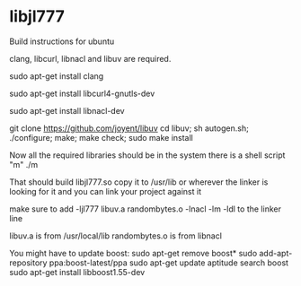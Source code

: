 libjl777
========

Build instructions for ubuntu

clang, libcurl, libnacl and libuv are required.

sudo apt-get install clang

sudo apt-get install libcurl4-gnutls-dev

sudo apt-get install libnacl-dev

git clone https://github.com/joyent/libuv
cd libuv; sh autogen.sh; ./configure; make; make check; sudo make install

Now all the required libraries should be in the system
there is a shell script "m"
./m

That should build libjl777.so
copy it to /usr/lib or wherever the linker is looking for it and you can link your project against it

make sure to add -ljl777 libuv.a randombytes.o -lnacl -lm -ldl to the linker line

libuv.a is from /usr/local/lib
randombytes.o is from libnacl


You might have to update boost:
sudo apt-get remove boost*
sudo add-apt-repository ppa:boost-latest/ppa
sudo apt-get update
aptitude search boost
sudo apt-get install libboost1.55-dev

